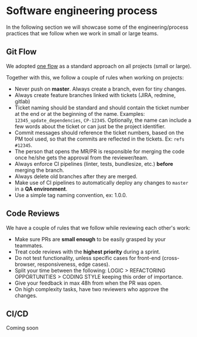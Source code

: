 # Software engineering process
In the following section we will showcase some of the engineering/process practices that we follow when we work in small or large teams.

## Git Flow
We adopted [one flow](http://endoflineblog.com/oneflow-a-git-branching-model-and-workflow) as a standard approach on all projects (small or large). 

Together with this, we follow a couple of rules when working on projects:
* Never push on **master**. Always create a branch, even for tiny changes.
* Always create feature branches linked with tickets (JIRA, redmine, gitlab)
* Ticket naming should be standard and should contain the ticket number at the end or at the beginning of the name. Examples: `12345_update_dependencies`, `CP-12345`. Optionally, the name can include a few words about the ticket or can just be the project identifier.
* Commit messages should reference the ticket numbers, based on the PM tool used, so that the commits are reflected in the tickets. Ex: `refs #12345`.
* The person that opens the MR/PR is responsible for merging the code once he/she gets the approval from the reviewer/team.
* Always enforce CI pipelines (linter, tests, bundlesize, etc.) **before** merging the branch.
* Always delete old branches after they are merged.
* Make use of CI pipelines to automatically deploy any changes to `master` in a **QA environment**.
* Use a simple tag naming convention, ex: 1.0.0.

## Code Reviews
We have a couple of rules that we follow while reviewing each other's work:
* Make sure PRs are **small enough** to be easily grasped by your teammates.
* Treat code reviews with the **highest priority** during a sprint.
* Do not test functionality, unless specific cases for front-end (cross-browser, responsiveness, edge cases).
* Split your time between the following: LOGIC > REFACTORING OPPORTUNITIES > CODING STYLE keeping this order of importance.
* Give your feedback in max 48h from when the PR was open.
* On high complexity tasks, have two reviewers who approve the changes.

## CI/CD
Coming soon
